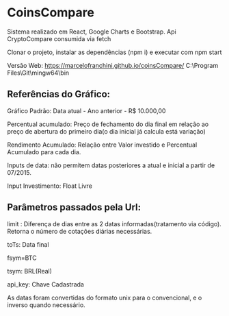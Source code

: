 # CoinsCompare

Sistema realizado em React, Google Charts e Bootstrap. Api CryptoCompare consumida via fetch 

Clonar o projeto, instalar as dependências (npm i) e executar com npm start

Versão Web: https://marcelofranchini.github.io/coinsCompare/
C:\Program Files\Git\mingw64\bin

## Referências do Gráfico:
Gráfico Padrão: Data atual - Ano anterior - R$ 10.000,00

Percentual acumulado:  Preço de fechamento do dia final em relação ao preço de abertura do primeiro dia(o dia inicial já calcula está variação)

Rendimento Acumulado: Relação entre Valor investido e Percentual Acumulado para cada dia.

Inputs de data: não permitem datas posteriores a atual e inicial a partir de 07/2015.

Input Investimento: Float Livre

## Parâmetros passados pela Url:
limit : Diferença de dias entre as 2 datas informadas(tratamento via código). Retorna o número de cotações diárias necessárias. 

toTs: Data final

fsym=BTC 

tsym: BRL(Real) 

api_key: Chave Cadastrada

As datas foram convertidas do formato unix para o convencional, e o inverso quando necessário.
